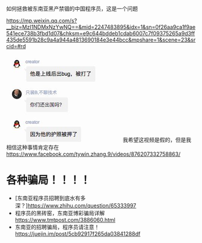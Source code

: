 
# 
如何拯救被东南亚黑产禁锢的中国程序员，这是一个问题

https://mp.weixin.qq.com/s?__biz=MzI1NDMxNzYwNQ==&mid=2247483895&idx=1&sn=0f26aa9ca1f9ae541ece738b3fbd1d07&chksm=e9c644bddeb1cdab6007c7f09375265a9d3ff435de5591b28c9a4a944a4813690184e3e44bcc&mpshare=1&scene=23&srcid=#rd

![6911562571383_.pi](media/6911562571383_.pic.jpg)
我希望这视频是假的，但是我相信这种事情肯定存在
https://www.facebook.com/tywin.zhang.9/videos/876207332758863/
# 各种骗局！！！！
* [东南亚程序员招聘到底水有多深？]<https://www.zhihu.com/question/65333997>
* 程序员的黑砖窑，东南亚博彩骗局详解 https://www.tmtpost.com/3886060.html
* 东南亚的招聘骗局，程序员请注意！https://juejin.im/post/5cb92917f265da03841288df
